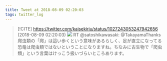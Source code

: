 ```yaml
---
title: Tweet at 2018-08-09 02:20:03
tags: twitter_log
---
```


> [!CITE] https://twitter.com/kaisekiriu/status/1027243053247942656 (2018-08-09 02:20:03)
> ![](https://twitter.com/kaisekiriu/status/1027243053247942656)
> RT @satoshikawasaki: @TakayamaThanks 爬虫類の「爬」は這い歩くという意味があるらしく、足が直立になってる恐竜は爬虫類ではないということになりますね。ちなみに古生物で「爬虫類」という言葉はけっこう扱いづらいところあります。
